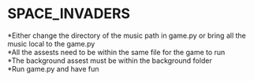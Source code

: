 # SPACE_INVADERS
*Either change the directory of the music path in game.py or bring all the music local to the game.py<br>
*All the assests need to be within the same file for the game to run <br>
*The background assest must be within the background folder <br>
*Run game.py and have fun
